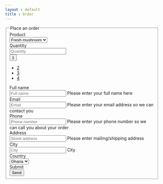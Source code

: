 ```yaml
---
layout : default
title : Order
---
```


<div class="row">
<form class="form-horizontal">
<fieldset>

<!-- Form Name -->
<legend>Place an order</legend>

<!-- Select Basic -->
<div class="form-group">
  <label class="col-md-4 control-label" for="product">Product</label>
  <div class="col-md-4">
	<select id="product" name="product" class="form-control"/>
	  <option value="1">Fresh mushroom</option>
	  <option value="2">Mushroom chips</option>
	</select>
  </div>
</div>

<!-- Button Drop Down -->
<div class="form-group">
  <label class="col-md-4 control-label" for="quantity">Quantity</label>
  <div class="col-md-4">
	<div class="input-group">
	  <input id="quantity" name="quantity" class="form-control" placeholder="Quantity" type="text"/>
	  <div class="input-group-btn">
		<button type="button" class="btn btn-default dropdown-toggle" data-toggle="dropdown">
		  1
		  <span class="caret"></span>
		</button>
		<ul class="dropdown-menu pull-right">
		  <li><a href="#">2</a></li>
		  <li><a href="#">3</a></li>
		  <li><a href="#">4</a></li>
		</ul>
	  </div>
	</div>
  </div>
</div>

<!-- Text input-->
<div class="form-group">
  <label class="col-md-4 control-label" for="name">Full name</label>
  <div class="col-md-4">
  <input id="name" name="name" type="text" placeholder="Full name" class="form-control input-md" required=""/>
  <span class="help-block">Please enter your full name here</span>
  </div>
</div>

<!-- Text input-->
<div class="form-group">
  <label class="col-md-4 control-label" for="email">Email</label>
  <div class="col-md-4">
  <input id="email" name="email" type="text" placeholder="Email" class="form-control input-md" required=""/>
  <span class="help-block">Please enter your email address so we can contact you</span>
  </div>
</div>

<!-- Text input-->
<div class="form-group">
  <label class="col-md-4 control-label" for="phone">Phone</label>
  <div class="col-md-4">
  <input id="phone" name="phone" type="text" placeholder="Phone number" class="form-control input-md" required=""/>
  <span class="help-block">Please enter your phone number so we can call you about your order</span>
  </div>
</div>

<!-- Text input-->
<div class="form-group">
  <label class="col-md-4 control-label" for="address">Address</label>
  <div class="col-md-4">
  <input id="address" name="address" type="text" placeholder="Street address" class="form-control input-md" required=""/>
  <span class="help-block">Please enter mailing/shipping address</span>
  </div>
</div>

<!-- Text input-->
<div class="form-group">
  <label class="col-md-4 control-label" for="city">City</label>
  <div class="col-md-4">
  <input id="city" name="city" type="text" placeholder="City" class="form-control input-md" required=""/>
  <span class="help-block">City </span>
  </div>
</div>

<!-- Select Basic -->
<div class="form-group">
  <label class="col-md-4 control-label" for="country">Country</label>
  <div class="col-md-4">
	<select id="country" name="country" class="form-control">
	  <option value="1">Ghana</option>
	  <option value="2">Japan</option>
	</select>
  </div>
</div>

<!-- Button -->
<div class="form-group">
  <label class="col-md-4 control-label" for="send">Submit</label>
  <div class="col-md-4">
	<button id="send" name="send" class="btn btn-primary">Send</button>
  </div>
</div>

</fieldset>
</form>
</div>